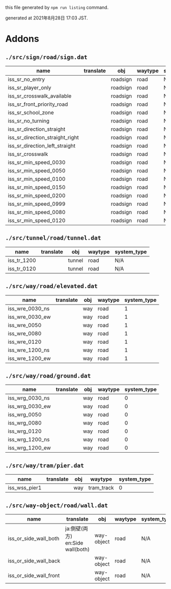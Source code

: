 this file generated by `npm run listing` command.

generated at 2021年8月28日 17:03 JST.

# Addons

## `./src/sign/road/sign.dat`

|name|translate|obj|waytype|system_type|
|---|---|---|---|---|
|iss_sr_no_entry||roadsign|road|N/A|
|iss_sr_player_only||roadsign|road|N/A|
|iss_sr_crosswalk_available||roadsign|road|N/A|
|iss_sr_front_priority_road||roadsign|road|N/A|
|iss_sr_school_zone||roadsign|road|N/A|
|iss_sr_no_turning||roadsign|road|N/A|
|iss_sr_direction_straight||roadsign|road|N/A|
|iss_sr_direction_straight_right||roadsign|road|N/A|
|iss_sr_direction_left_straight||roadsign|road|N/A|
|iss_sr_crosswalk||roadsign|road|N/A|
|iss_sr_min_speed_0030||roadsign|road|N/A|
|iss_sr_min_speed_0050||roadsign|road|N/A|
|iss_sr_min_speed_0100||roadsign|road|N/A|
|iss_sr_min_speed_0150||roadsign|road|N/A|
|iss_sr_min_speed_0200||roadsign|road|N/A|
|iss_sr_min_speed_0999||roadsign|road|N/A|
|iss_sr_min_speed_0080||roadsign|road|N/A|
|iss_sr_min_speed_0120||roadsign|road|N/A|

## `./src/tunnel/road/tunnel.dat`

|name|translate|obj|waytype|system_type|
|---|---|---|---|---|
|iss_tr_1200||tunnel|road|N/A|
|iss_tr_0120||tunnel|road|N/A|

## `./src/way/road/elevated.dat`

|name|translate|obj|waytype|system_type|
|---|---|---|---|---|
|iss_wre_0030_ns||way|road|1|
|iss_wre_0030_ew||way|road|1|
|iss_wre_0050||way|road|1|
|iss_wre_0080||way|road|1|
|iss_wre_0120||way|road|1|
|iss_wre_1200_ns||way|road|1|
|iss_wre_1200_ew||way|road|1|

## `./src/way/road/ground.dat`

|name|translate|obj|waytype|system_type|
|---|---|---|---|---|
|iss_wrg_0030_ns||way|road|0|
|iss_wrg_0030_ew||way|road|0|
|iss_wrg_0050||way|road|0|
|iss_wrg_0080||way|road|0|
|iss_wrg_0120||way|road|0|
|iss_wrg_1200_ns||way|road|0|
|iss_wrg_1200_ew||way|road|0|

## `./src/way/tram/pier.dat`

|name|translate|obj|waytype|system_type|
|---|---|---|---|---|
|iss_wss_pier1||way|tram_track|0|

## `./src/way-object/road/wall.dat`

|name|translate|obj|waytype|system_type|
|---|---|---|---|---|
|iss_or_side_wall_both|ja:側壁(両方)<br>en:Side wall(both)|way-object|road|N/A|
|iss_or_side_wall_back||way-object|road|N/A|
|iss_or_side_wall_front||way-object|road|N/A|


